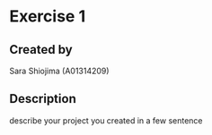 # Exercise 1

## Created by
Sara Shiojima (A01314209)

## Description
describe your project you created in a few sentence